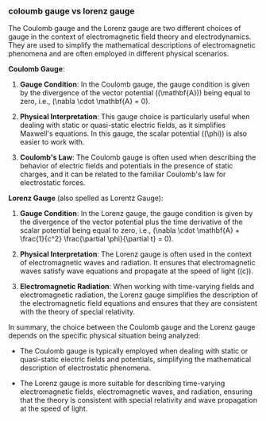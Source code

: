 ### coloumb gauge vs lorenz gauge
 The Coulomb gauge and the Lorenz gauge are two different choices of gauge in the context of electromagnetic field theory and electrodynamics. They are used to simplify the mathematical descriptions of electromagnetic phenomena and are often employed in different physical scenarios.

**Coulomb Gauge**:

1. **Gauge Condition**: In the Coulomb gauge, the gauge condition is given by the divergence of the vector potential (\(\mathbf{A}\)) being equal to zero, i.e., \(\nabla \cdot \mathbf{A} = 0\).

2. **Physical Interpretation**: This gauge choice is particularly useful when dealing with static or quasi-static electric fields, as it simplifies Maxwell's equations. In this gauge, the scalar potential (\(\phi\)) is also easier to work with.

3. **Coulomb's Law**: The Coulomb gauge is often used when describing the behavior of electric fields and potentials in the presence of static charges, and it can be related to the familiar Coulomb's law for electrostatic forces.

**Lorenz Gauge** (also spelled as Lorentz Gauge):

1. **Gauge Condition**: In the Lorenz gauge, the gauge condition is given by the divergence of the vector potential plus the time derivative of the scalar potential being equal to zero, i.e., \(\nabla \cdot \mathbf{A} + \frac{1}{c^2} \frac{\partial \phi}{\partial t} = 0\).

2. **Physical Interpretation**: The Lorenz gauge is often used in the context of electromagnetic waves and radiation. It ensures that electromagnetic waves satisfy wave equations and propagate at the speed of light (\(c\)).

3. **Electromagnetic Radiation**: When working with time-varying fields and electromagnetic radiation, the Lorenz gauge simplifies the description of the electromagnetic field equations and ensures that they are consistent with the theory of special relativity.

In summary, the choice between the Coulomb gauge and the Lorenz gauge depends on the specific physical situation being analyzed:

- The Coulomb gauge is typically employed when dealing with static or quasi-static electric fields and potentials, simplifying the mathematical description of electrostatic phenomena.

- The Lorenz gauge is more suitable for describing time-varying electromagnetic fields, electromagnetic waves, and radiation, ensuring that the theory is consistent with special relativity and wave propagation at the speed of light.